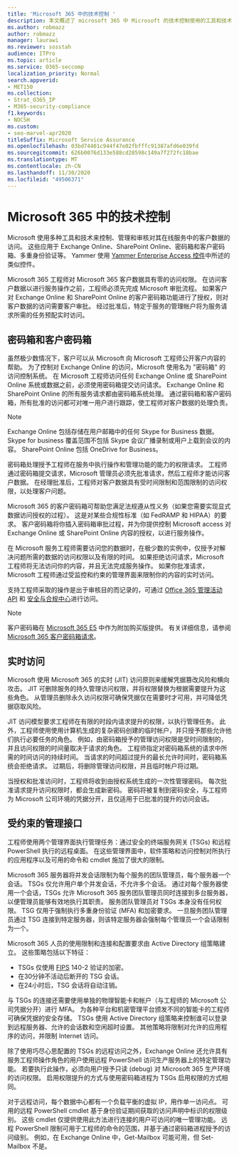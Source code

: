 ```yaml
---
title: 'Microsoft 365 中的技术控制 '
description: 本文概述了 microsoft 365 中 Microsoft 的技术控制使用的工具和技术。
ms.author: robmazz
author: robmazz
manager: laurawi
ms.reviewer: sosstah
audience: ITPro
ms.topic: article
ms.service: O365-seccomp
localization_priority: Normal
search.appverid:
- MET150
ms.collection:
- Strat_O365_IP
- M365-security-compliance
f1.keywords:
- NOCSH
ms.custom:
- seo-marvel-apr2020
titleSuffix: Microsoft Service Assurance
ms.openlocfilehash: 03bd74401c944f47e02fbfffc91387afd6e039fd
ms.sourcegitcommit: 626b0076d133e588cd28598c149a7f272fc18bae
ms.translationtype: MT
ms.contentlocale: zh-CN
ms.lasthandoff: 11/30/2020
ms.locfileid: "49506371"
---
```

# <a name="technology-controls-in-microsoft-365"></a>Microsoft 365 中的技术控制 

Microsoft 使用多种工具和技术来控制、管理和审核对其在线服务中的客户数据的访问。 这些应用于 Exchange Online、SharePoint Online、密码箱和客户密码箱、多重身份验证等。 Yammer 使用 [Yammer Enterprise Access 控件](assurance-yammer-enterprise-access-controls.md)中所述的类似控件。

Microsoft 365 工程师对 Microsoft 365 客户数据具有零的访问权限。 在访问客户数据以进行服务操作之前，工程师必须先完成 Microsoft 审批流程。 如果客户对 Exchange Online 和 SharePoint Online 的客户密码箱功能进行了授权，则对客户数据的访问需要客户审批。 经过批准后，特定于服务的管理帐户将为服务请求所需的任务预配实时访问。

## <a name="lockbox-and-customer-lockbox"></a>密码箱和客户密码箱

虽然极少数情况下，客户可以从 Microsoft 向 Microsoft 工程师公开客户内容的帮助。 为了控制对 Exchange Online 的访问，Microsoft 使用名为 "密码箱" 的访问控制系统。 在 Microsoft 工程师访问任何 Exchange Online 或 SharePoint Online 系统或数据之前，必须使用密码箱提交访问请求。 Exchange Online 和 SharePoint Online 的所有服务请求都由密码箱系统处理。 通过密码箱和客户密码箱，所有批准的访问都可对唯一用户进行跟踪，使工程师对客户数据的处理负责。

> [!NOTE]
> Exchange Online 包括存储在用户邮箱中的任何 Skype for Business 数据。 Skype for business 覆盖范围不包括 Skype 会议广播录制或用户上载到会议的内容。 SharePoint Online 包括 OneDrive for Business。

密码箱处理授予工程师在服务中执行操作和管理功能的能力的权限请求。 工程师通过密码箱提交请求，Microsoft 管理员必须先批准请求，然后工程师才能访问客户数据。 在经理批准后，工程师对客户数据具有受时间限制和范围限制的访问权限，以处理客户问题。

Microsoft 365 的客户密码箱可帮助您满足法规遵从性义务（如果您需要实现显式数据访问授权的过程）。 这是对某些合规性标准（如 FedRAMP 和 HIPAA）的要求。 客户密码箱将你插入密码箱审批过程，并为你提供控制 Microsoft access 对 Exchange Online 或 SharePoint Online 内容的授权，以进行服务操作。

在 Microsoft 服务工程师需要访问您的数据时，在极少数的实例中，仅授予对解决问题所需的数据的访问权限以及有限的时间。 如果拒绝访问请求，Microsoft 工程师将无法访问你的内容，并且无法完成服务操作。 如果你批准请求，Microsoft 工程师通过受监控和约束的管理界面来限制你的内容的实时访问。

支持工程师采取的操作是出于审核目的而记录的，可通过 [Office 365 管理活动 API](https://docs.microsoft.com/office/office-365-management-api/get-started-with-office-365-management-apis) 和 [安全与合规中心](https://protection.office.com/)进行访问。

>[!NOTE]
> 客户密码箱在 [Microsoft 365 E5](https://products.office.com/business/office-365-enterprise-e5-business-software) 中作为附加购买版提供。 有关详细信息，请参阅 [Microsoft 365 客户密码箱请求](https://support.office.com/article/Office-365-Customer-Lockbox-Requests-36f9cdd1-e64c-421b-a7e4-4a54d16440a2)。

## <a name="just-in-time-access"></a>实时访问

Microsoft 使用 Microsoft 365 的实时 (JIT) 访问原则来缓解凭据篡改风险和横向攻击。 JIT 可删除服务的持久管理访问权限，并将权限替换为根据需要提升为这些角色。 从管理员删除永久访问权限可确保凭据仅在需要时才可用，并可降低凭据窃取风险。

JIT 访问模型要求工程师在有限的时段内请求提升的权限，以执行管理任务。 此外，工程师使用使用计算机生成的复杂密码创建的临时帐户，并只授予那些允许他们执行必要任务的角色。 例如，由密码箱授予的管理访问权限是受时间限制的，并且访问权限的时间量取决于请求的角色。 工程师指定对密码箱系统的请求中所需的时间访问的持续时间。 当请求的时间超过提升的最长允许时间时，密码箱系统会拒绝请求。 过期后，将删除管理访问权限，并且临时帐户将过期。

当授权和批准访问时，工程师将收到由授权系统生成的一次性管理密码。 每次批准请求提升访问权限时，都会生成新密码。 密码将被复制到密码安全，与工程师为 Microsoft 公司环境的凭据分开，且仅适用于已批准的提升的访问会话。

## <a name="constrained-management-interfaces"></a>受约束的管理接口

工程师使用两个管理界面执行管理任务：通过安全的终端服务网关 (TSGs) 和远程 PowerShell 执行的远程桌面。 在这些管理界面中，软件策略和访问控制对所执行的应用程序以及可用的命令和 cmdlet 施加了很大的限制。

Microsoft 365 服务器将并发会话限制为每个服务的团队管理员，每个服务器一个会话。 TSGs 仅允许用户单个并发会话，不允许多个会话。 通过对每个服务器使用一个会话，TSGs 允许 Microsoft 365 服务团队管理员同时连接到多台服务器，以便管理员能够有效地执行其职责。 服务团队管理员对 TSGs 本身没有任何权限。 TSG 仅用于强制执行多重身份验证 (MFA) 和加密要求。 一旦服务团队管理员通过 TSG 连接到特定服务器，则该特定服务器会强制每个管理员一个会话限制为一个。

Microsoft 365 人员的使用限制和连接和配置要求由 Active Directory 组策略建立。 这些策略包括以下特征：

- TSGs 仅使用 [FIPS](https://www.microsoft.com/TrustCenter/Compliance/FIPS) 140-2 验证的加密。
- 在30分钟不活动后断开的 TSG 会话。
- 在24小时后，TSG 会话将自动注销。

与 TSGs 的连接还需要使用单独的物理智能卡和帐户（与工程师的 Microsoft 公司凭据分开）进行 MFA。 为各种平台和机密管理平台颁发不同的智能卡的工程师可确保凭据的安全存储。 TSGs 使用 Active Directory 组策略来控制谁可以登录到远程服务器、允许的会话数和空闲超时设置。 其他策略将限制对允许的应用程序的访问，并限制 Internet 访问。

除了使用巧尽心思配置的 TSGs 的远程访问之外，Exchange Online 还允许具有服务工程师操作角色的用户使用远程 PowerShell 访问生产服务器上的特定管理功能。 若要执行此操作，必须向用户授予只读 (debug) 对 Microsoft 365 生产环境的访问权限。 启用权限提升的方式与使用密码箱进程为 TSGs 启用权限的方式相同。

对于远程访问，每个数据中心都有一个负载平衡的虚拟 IP，用作单一访问点。 可用的远程 PowerShell cmdlet 基于身份验证期间获取的访问声明中标识的权限级别。 这些 cmdlet 仅提供使用此方法进行连接的用户可访问的唯一管理功能。 远程 PowerShell 限制可用于工程师的命令的范围，并基于通过密码箱进程授予的访问级别。 例如，在 Exchange Online 中，Get-Mailbox 可能可用，但 Set-Mailbox 不是。

